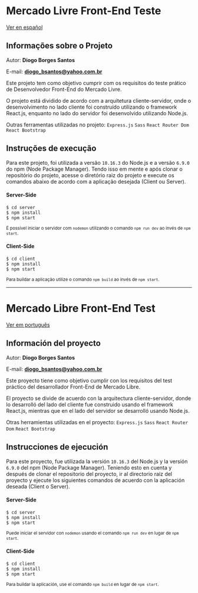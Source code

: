# Mercado Livre Front-End Teste

[Ver en español](#mercado-libre-front-end-test)

## Informações sobre o Projeto

Autor: <b>Diogo Borges Santos</b>

E-mail: <b>diogo_bsantos@yahoo.com.br</b>

Este projeto tem como objetivo cumprir com os requisitos do teste prático de Desenvolvedor Front-End do Mercado Livre.

O projeto está dividido de acordo com a arquitetura cliente-servidor,
onde o desenvolvimento no lado cliente foi construído utilizando o framework React.js,
enquanto no lado do servidor foi desenvolvido utilizando Node.js.

Outras ferramentas utilizadas no projeto: `Express.js`  `Sass`  `React Router Dom`  `React Bootstrap`

## Instruções de execução

Para este projeto, foi utilizada a versão `10.16.3` do Node.js e a versão `6.9.0` do npm (Node Package Manager).
Tendo isso em mente e após clonar o repositório do projeto, acesse o diretório raiz do projeto
e execute os comandos abaixo de acordo com a aplicação desejada (Client ou Server).

#### Server-Side

```
$ cd server
$ npm install
$ npm start
```
<sup>É possível iniciar o servidor com `nodemon` utilizando o comando `npm run dev` ao invés de `npm start`.</sup>

#### Client-Side

```
$ cd client
$ npm install
$ npm start
```
<sup>Para buildar a aplicação utilize o comando `npm build` ao invés de `npm start`.</sup>

<hr />

# Mercado Libre Front-End Test

[Ver em português](#mercado-livre-front-end-teste)

## Información del proyecto

Autor: <b>Diogo Borges Santos</b>

E-mail: <b>diogo_bsantos@yahoo.com.br</b>

Este proyecto tiene como objetivo cumplir con los requisitos del test práctico del desarrollador Front-End de Mercado Libre.

El proyecto se divide de acuerdo con la arquitectura cliente-servidor,
donde lo desarrolló del lado del cliente fue construido usando el framework React.js,
mientras que en el lado del servidor se desarrolló usando Node.js.

Otras herramientas utilizadas en el proyecto: `Express.js`  `Sass`  `React Router Dom`  `React Bootstrap`

## Instrucciones de ejecución

Para este proyecto, fue utilizada la versión `10.16.3` del Node.js y la versión `6.9.0` del npm (Node Package Manager).
Teniendo esto en cuenta y después de clonar el repositorio del proyecto, ir al directorio raíz del proyecto
y ejecute los siguientes comandos de acuerdo con la aplicación deseada (Client o Server).

#### Server-Side

```
$ cd server
$ npm install
$ npm start
```
<sup>Puede iniciar el servidor con `nodemon` usando el comando `npm run dev` en lugar de `npm start`.</sup>

#### Client-Side

```
$ cd client
$ npm install
$ npm start
```
<sup>Para buildar la aplicación, use el comando `npm build` en lugar de `npm start`.</sup>

